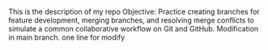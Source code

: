 This is the description of my repo
Objective: Practice creating branches for feature development, merging branches, and resolving merge conflicts to simulate a common collaborative workflow on Git and GitHub.
 Modification in main branch.
one line for modify
